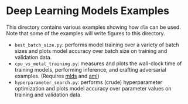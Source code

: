 # Deep Learning Models Examples

This directory contains various examples showing how `dlm` can be used. Note
that some of the examples will write figures to this directory.

* `best_batch_size.py`: performs model training over a variety of batch sizes
and plots model accuracy over batch size on training and validation data.
* `cpu_vs_metal_training.py`: measures and plots the wall-clock time of training
models, performing inference, and crafting adversarial examples. (Requires
[mlds](https://github.com/sheatsley/datasets) and
[aml](https://github.com/sheatsley/attacks))
* `hyperparameter_search.py`: performs (crude) hyperparameter optimization and
plots model accuracy over parameter values on training and validation data.
